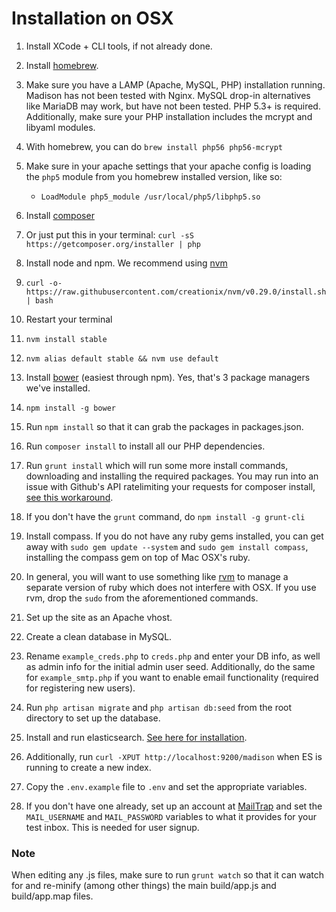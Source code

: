 # Installation on OSX

1. Install XCode + CLI tools, if not already done.

2. Install [homebrew](homebrew).

3. Make sure you have a LAMP (Apache, MySQL, PHP) installation running. Madison has not been tested
with Nginx. MySQL drop-in alternatives like MariaDB may work, but have not been tested. PHP 5.3+ is required.
Additionally, make sure your PHP installation includes the mcrypt and libyaml modules.
  1. With homebrew, you can do `brew install php56 php56-mcrypt`
  2. Make sure in your apache settings that your apache config is loading the
  `php5` module from you homebrew installed version, like so:
     * `LoadModule php5_module /usr/local/php5/libphp5.so`

4. Install [composer](composer)
  1. Or just put this in your terminal: `curl -sS https://getcomposer.org/installer | php`

5. Install node and npm. We recommend using [nvm](nvm)
  1. `curl -o- https://raw.githubusercontent.com/creationix/nvm/v0.29.0/install.sh | bash`
  2. Restart your terminal
  3. `nvm install stable`
  4. `nvm alias default stable && nvm use default`

6. Install [bower](bower) (easiest through npm). Yes, that's 3 package managers we've installed.
  1. `npm install -g bower`

7. Run `npm install` so that it can grab the packages in packages.json.

8. Run `composer install` to install all our PHP dependencies.

9. Run `grunt install` which will run some more install commands,
downloading and installing the required packages. You may run into an issue
with Github's API ratelimiting your requests for composer install, [see this
workaround](https://coderwall.com/p/kz4egw).
  1. If you don't have the `grunt` command, do `npm install -g grunt-cli`

10. Install compass. If you do not have any ruby gems installed, you can get away with
`sudo gem update --system` and `sudo gem install compass`, installing the compass gem
on top of Mac OSX's ruby.
  1. In general, you will want to use something like [rvm](rvm) to manage a separate version
  of ruby which does not interfere with OSX. If you use rvm, drop the `sudo` from
  the aforementioned commands.

11. Set up the site as an Apache vhost.

12. Create a clean database in MySQL.

13. Rename `example_creds.php` to `creds.php` and enter your DB info, as well as
admin info for the initial admin user seed. Additionally, do the same for
`example_smtp.php` if you want to enable email functionality (required for
registering new users).

12. Run `php artisan migrate` and `php artisan db:seed` from the root directory to
set up the database.

13. Install and run elasticsearch. [See here for installation](elasticsearch).
  1. Additionally, run `curl -XPUT http://localhost:9200/madison` when ES is running
  to create a new index.

14. Copy the `.env.example` file to `.env` and set the appropriate variables.
  1. If you don't have one already, set up an account at [MailTrap](mailtrap)
  and set the `MAIL_USERNAME` and `MAIL_PASSWORD` variables to what it provides
  for your test inbox. This is needed for user signup.

### Note

When editing any .js files, make sure to run `grunt watch` so that it can watch for and
re-minify (among other things) the main build/app.js and build/app.map files.

[elasticsearch]: https://gist.github.com/rajraj/1556657
[homebrew]: http://brew.sh/
[composer]: https://getcomposer.org/
[bower]: http://bower.io/
[nvm]: https://github.com/creationix/nvm
[rvm]: http://rvm.io
